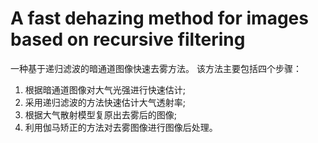 # A fast dehazing method for images based on recursive filtering
一种基于递归滤波的暗通道图像快速去雾方法。
该方法主要包括四个步骤：
1. 根据暗通道图像对大气光强进行快速估计;
2. 采用递归滤波的方法快速估计大气透射率;
3. 根据大气散射模型复原出去雾后的图像;
4. 利用伽马矫正的方法对去雾图像进行图像后处理。
